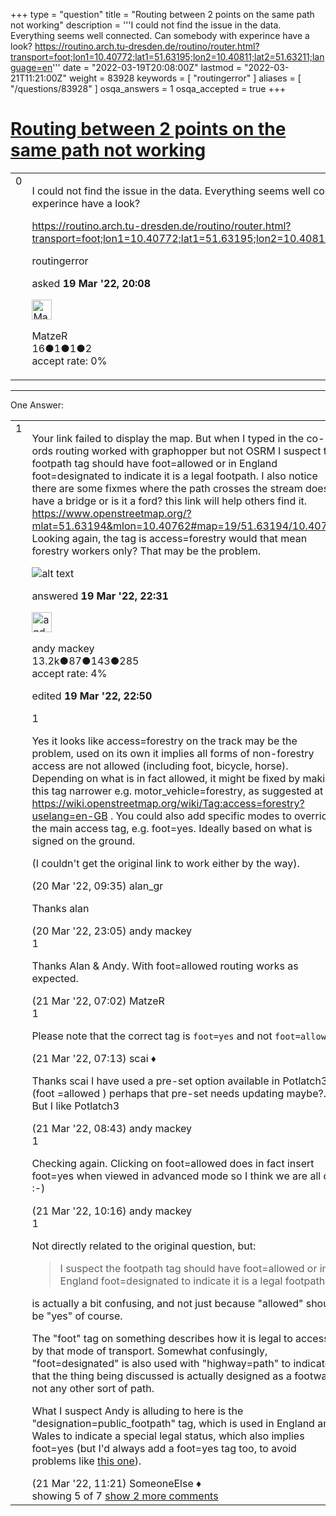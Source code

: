 +++
type = "question"
title = "Routing between 2 points on the same path not working"
description = '''I could not find the issue in the data. Everything seems well connected. Can somebody with experince have a look? https://routino.arch.tu-dresden.de/routino/router.html?transport=foot;lon1=10.40772;lat1=51.63195;lon2=10.40811;lat2=51.63211;language=en'''
date = "2022-03-19T20:08:00Z"
lastmod = "2022-03-21T11:21:00Z"
weight = 83928
keywords = [ "routingerror" ]
aliases = [ "/questions/83928" ]
osqa_answers = 1
osqa_accepted = true
+++

<div class="headNormal">

# [Routing between 2 points on the same path not working](/questions/83928/routing-between-2-points-on-the-same-path-not-working)

</div>

<div id="main-body">

<div id="askform">

<table id="question-table" style="width:100%;">
<colgroup>
<col style="width: 50%" />
<col style="width: 50%" />
</colgroup>
<tbody>
<tr>
<td style="width: 30px; vertical-align: top"><div class="vote-buttons">
<span id="post-83928-upvote" class="ajax-command post-vote up" rel="nofollow" title="I like this post (click again to cancel)"> </span>
<div id="post-83928-score" class="post-score" title="current number of votes">
0
</div>
<span id="post-83928-downvote" class="ajax-command post-vote down" rel="nofollow" title="I dont like this post (click again to cancel)"> </span> <span id="favorite-mark" class="ajax-command favorite-mark" rel="nofollow" title="mark/unmark this question as favorite (click again to cancel)"> </span>
<div id="favorite-count" class="favorite-count">
&#10;</div>
</div></td>
<td><div id="item-right">
<div class="question-body">
<p>I could not find the issue in the data. Everything seems well connected. Can somebody with experince have a look?</p>
<p><a href="https://routino.arch.tu-dresden.de/routino/router.html?transport=foot;lon1=10.40772;lat1=51.63195;lon2=10.40811;lat2=51.63211;language=en">https://routino.arch.tu-dresden.de/routino/router.html?transport=foot;lon1=10.40772;lat1=51.63195;lon2=10.40811;lat2=51.63211;language=en</a></p>
</div>
<div id="question-tags" class="tags-container tags">
<span class="post-tag tag-link-routingerror" rel="tag" title="see questions tagged &#39;routingerror&#39;">routingerror</span>
</div>
<div id="question-controls" class="post-controls">
&#10;</div>
<div class="post-update-info-container">
<div class="post-update-info post-update-info-user">
<p>asked <strong>19 Mar '22, 20:08</strong></p>
<img src="https://secure.gravatar.com/avatar/9a177b6d09d8fd7ef15c6e7cad17608d?s=32&amp;d=identicon&amp;r=g" class="gravatar" width="32" height="32" alt="MatzeR&#39;s gravatar image" />
<p><span>MatzeR</span><br />
<span class="score" title="16 reputation points">16</span><span title="1 badges"><span class="badge1">●</span><span class="badgecount">1</span></span><span title="1 badges"><span class="silver">●</span><span class="badgecount">1</span></span><span title="2 badges"><span class="bronze">●</span><span class="badgecount">2</span></span><br />
<span class="accept_rate" title="Rate of the user&#39;s accepted answers">accept rate:</span> <span title="MatzeR has no accepted answers">0%</span></p>
</div>
</div>
<div id="comments-container-83928" class="comments-container">
&#10;</div>
<div id="comment-tools-83928" class="comment-tools">
&#10;</div>
<div class="clear">
&#10;</div>
<div id="comment-83928-form-container" class="comment-form-container">
&#10;</div>
<div class="clear">
&#10;</div>
</div></td>
</tr>
</tbody>
</table>

------------------------------------------------------------------------

<div class="tabBar">

<span id="sort-top"></span>

<div class="headQuestions">

One Answer:

</div>

</div>

<span id="83929"></span>

<div id="answer-container-83929" class="answer accepted-answer">

<table style="width:100%;">
<colgroup>
<col style="width: 50%" />
<col style="width: 50%" />
</colgroup>
<tbody>
<tr>
<td style="width: 30px; vertical-align: top"><div class="vote-buttons">
<span id="post-83929-upvote" class="ajax-command post-vote up" rel="nofollow" title="I like this post (click again to cancel)"> </span>
<div id="post-83929-score" class="post-score" title="current number of votes">
1
</div>
<span id="post-83929-downvote" class="ajax-command post-vote down" rel="nofollow" title="I dont like this post (click again to cancel)"> </span> <span class="accept-answer on" rel="nofollow" title="MatzeR has selected this answer as the correct answer"> </span>
</div></td>
<td><div class="item-right">
<div class="answer-body">
<p>Your link failed to display the map. But when I typed in the co-ords routing worked with graphopper but not OSRM I suspect the footpath tag should have foot=allowed or in England foot=designated to indicate it is a legal footpath. I also notice there are some fixmes where the path crosses the stream does it have a bridge or is it a ford? this link will help others find it. <a href="https://www.openstreetmap.org/?mlat=51.63194&amp;mlon=10.40762#map=19/51.63194/10.40762">https://www.openstreetmap.org/?mlat=51.63194&amp;mlon=10.40762#map=19/51.63194/10.40762</a> Looking again, the tag is access=forestry would that mean forestry workers only? That may be the problem.</p>
<p><img src="https://help.openstreetmap.org/upfiles/routing.jpg" alt="alt text" /></p>
</div>
<div class="answer-controls post-controls">
&#10;</div>
<div class="post-update-info-container">
<div class="post-update-info post-update-info-user">
<p>answered <strong>19 Mar '22, 22:31</strong></p>
<img src="https://secure.gravatar.com/avatar/efa7ca36d4499200879223dc5ad5ecac?s=32&amp;d=identicon&amp;r=g" class="gravatar" width="32" height="32" alt="andy%20mackey&#39;s gravatar image" />
<p><span>andy mackey</span><br />
<span class="score" title="13238 reputation points"><span>13.2k</span></span><span title="87 badges"><span class="badge1">●</span><span class="badgecount">87</span></span><span title="143 badges"><span class="silver">●</span><span class="badgecount">143</span></span><span title="285 badges"><span class="bronze">●</span><span class="badgecount">285</span></span><br />
<span class="accept_rate" title="Rate of the user&#39;s accepted answers">accept rate:</span> <span title="andy mackey has 37 accepted answers">4%</span></p>
</img>
</div>
<div class="post-update-info post-update-info-edited">
<p><span> edited <strong>19 Mar '22, 22:50</strong> </span></p>
</div>
</div>
<div id="comments-container-83929" class="comments-container">
<span id="83930"></span>
<div id="comment-83930" class="comment">
<div id="post-83930-score" class="comment-score">
1
</div>
<div class="comment-text">
<p>Yes it looks like access=forestry on the track may be the problem, used on its own it implies all forms of non-forestry access are not allowed (including foot, bicycle, horse). Depending on what is in fact allowed, it might be fixed by making this tag narrower e.g. motor_vehicle=forestry, as suggested at <a href="https://wiki.openstreetmap.org/wiki/Tag:access=forestry?uselang=en-GB">https://wiki.openstreetmap.org/wiki/Tag:access=forestry?uselang=en-GB</a> . You could also add specific modes to override the main access tag, e.g. foot=yes. Ideally based on what is signed on the ground.</p>
<p>(I couldn't get the original link to work either by the way).</p>
</div>
<div id="comment-83930-info" class="comment-info">
<span class="comment-age">(20 Mar '22, 09:35)</span> <span class="comment-user userinfo">alan_gr</span>
</div>
</div>
<span id="83933"></span>
<div id="comment-83933" class="comment not_top_scorer">
<div id="post-83933-score" class="comment-score">
&#10;</div>
<div class="comment-text">
<p>Thanks alan</p>
</div>
<div id="comment-83933-info" class="comment-info">
<span class="comment-age">(20 Mar '22, 23:05)</span> <span class="comment-user userinfo">andy mackey</span>
</div>
</div>
<span id="83940"></span>
<div id="comment-83940" class="comment">
<div id="post-83940-score" class="comment-score">
1
</div>
<div class="comment-text">
<p>Thanks Alan &amp; Andy. With foot=allowed routing works as expected.</p>
</div>
<div id="comment-83940-info" class="comment-info">
<span class="comment-age">(21 Mar '22, 07:02)</span> <span class="comment-user userinfo">MatzeR</span>
</div>
</div>
<span id="83942"></span>
<div id="comment-83942" class="comment">
<div id="post-83942-score" class="comment-score">
1
</div>
<div class="comment-text">
<p>Please note that the correct tag is <code>foot=yes</code> and not <code>foot=allowed</code>.</p>
</div>
<div id="comment-83942-info" class="comment-info">
<span class="comment-age">(21 Mar '22, 07:13)</span> <span class="comment-user userinfo">scai ♦</span>
</div>
</div>
<span id="83943"></span>
<div id="comment-83943" class="comment not_top_scorer">
<div id="post-83943-score" class="comment-score">
&#10;</div>
<div class="comment-text">
<p>Thanks scai I have used a pre-set option available in Potlatch3 (foot =allowed ) perhaps that pre-set needs updating maybe?.. But I like Potlatch3</p>
</div>
<div id="comment-83943-info" class="comment-info">
<span class="comment-age">(21 Mar '22, 08:43)</span> <span class="comment-user userinfo">andy mackey</span>
</div>
</div>
<span id="83946"></span>
<div id="comment-83946" class="comment">
<div id="post-83946-score" class="comment-score">
1
</div>
<div class="comment-text">
<p>Checking again. Clicking on foot=allowed does in fact insert foot=yes when viewed in advanced mode so I think we are all ok :-)</p>
</div>
<div id="comment-83946-info" class="comment-info">
<span class="comment-age">(21 Mar '22, 10:16)</span> <span class="comment-user userinfo">andy mackey</span>
</div>
</div>
<span id="83950"></span>
<div id="comment-83950" class="comment">
<div id="post-83950-score" class="comment-score">
1
</div>
<div class="comment-text">
<p>Not directly related to the original question, but:</p>
<blockquote>
<p>I suspect the footpath tag should have foot=allowed or in England foot=designated to indicate it is a legal footpath</p>
</blockquote>
<p>is actually a bit confusing, and not just because "allowed" should be "yes" of course.</p>
<p>The "foot" tag on something describes how it is legal to access it by that mode of transport. Somewhat confusingly, "foot=designated" is also used with "highway=path" to indicate that the thing being discussed is actually designed as a footway not any other sort of path.</p>
<p>What I suspect Andy is alluding to here is the "designation=public_footpath" tag, which is used in England and Wales to indicate a special legal status, which also implies foot=yes (but I'd always add a foot=yes tag too, to avoid problems like <a href="https://help.openstreetmap.org/questions/83945/foot-routing-failing-bridleway-alone-doesnt-let-it-work-it-needs-footyes">this one</a>).</p>
</div>
<div id="comment-83950-info" class="comment-info">
<span class="comment-age">(21 Mar '22, 11:21)</span> <span class="comment-user userinfo">SomeoneElse ♦</span>
</div>
</div>
</div>
<div id="comment-tools-83929" class="comment-tools">
<span class="comments-showing"> showing 5 of 7 </span> <a href="#" class="show-all-comments-link">show 2 more comments</a>
</div>
<div class="clear">
&#10;</div>
<div id="comment-83929-form-container" class="comment-form-container">
&#10;</div>
<div class="clear">
&#10;</div>
</div></td>
</tr>
</tbody>
</table>

</div>

<div class="paginator-container-left">

</div>

</div>

</div>

